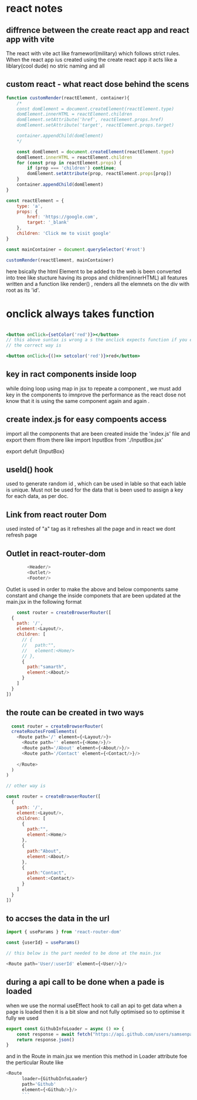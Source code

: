 # react notes

## diffrence between the create react app and react app with vite

The react with vite act like frameworl(military) which follows strict rules. When the react app ius created using the create react app it acts like a liblary(cool dude) no stric naming and all

## custom react - what react dose behind the scens 

```javascript 
function customRender(reactElement, container){
    /*
    const domElement = document.createElement(reactElement.type)
    domElement.innerHTML = reactElement.children
    domElement.setAttribute('href', reactElement.props.href)
    domElement.setAttribute('target', reactElement.props.target)

    container.appendChild(domElement)
    */

    const domElement = document.createElement(reactElement.type)
    domElement.innerHTML = reactElement.children
    for (const prop in reactElement.props) {
        if (prop === 'children') continue;
        domElement.setAttribute(prop, reactElement.props[prop])
    }
    container.appendChild(domElement)
}

const reactElement = {
    type: 'a',
    props: {
        href: 'https://google.com',
        target: '_blank'
    },
    children: 'Click me to visit google'
}

const mainContainer = document.querySelector('#root')

customRender(reactElement, mainContainer)
```
here bsically the html Element to be added to the web is been converted into tree like stucture having its props and children(innerHTML) all features written and a function like render() , renders all the elemnets on the div with root as its 'id'.


# onclick always takes function 
```jsx

<button onClick={setColor('red')}></button>
// this above suntax is wrong a s the onclick expects function if you execute a function there then there will be syntax issue 
// the correct way is 

<button onClick={()=> setcolor('red')}>red</button>

```
## key in ract components inside loop
while doing loop using map in jsx to repeate a component , we must add key in the components to imnprove the performance as the react dose not know that it is using the same component again and again .

## create index.js for easy compoents access
import all the components that are been created inside the 'index.js' file and export them ffrom there like 
import InputBox from './InputBox.jsx'

export defult {InputBox}

## useId() hook 
used to generate random id , which can be used in lable so that each lable is unique. Must not be used for the data that is been used to assign a key for each data, as per doc.

## Link from react router Dom 
used insted of "a" tag as it refreshes all the page and in react we dont refresh page

## Outlet in react-router-dom
```javascript
        <Header/>
        <Outlet/>
        <Footer/>
```
Outlet is used in order to make the above and below components same constant and change the inside componets that are been updated at the main.jsx in the following format

```javascript
    const router = createBrowserRouter([
  {
    path: '/',
    element:<Layout/>,
    children: [
      // {
      //   path:"",
      //   element:<Home/>
      // },
      {
        path:"samarth",
        element:<About/>
      }
    ]
  }
])
```

## the route can be created in two ways 

```javascript
  const router = createBrowserRouter(
  createRoutesFromElements(
    <Route path='/' element={<Layout/>}>
      <Route path='' element={<Home/>}/>
      <Route path='/About' element={<About/>}/>
      <Route path='/Contact' element={<Contact/>}/>
      
    </Route>
  )
)

// other way is 

const router = createBrowserRouter([
  {
    path: '/',
    element:<Layout/>,
    children: [
      {
        path:"",
        element:<Home/>
      },
      {
        path:"About",
        element:<About/>
      },
      {
        path:"Contact",
        element:<Contact/>
      }
    ]
  }
])

```

## to accses the data in the url 

```javascript
import { useParams } from 'react-router-dom' 

const {userId} = useParams()

// this below is the part needed to be done at the main.jsx

<Route path='User/:userId' element={<User/>}/>
```

## during a api call to be done when a pade is loaded 
when we use the normal useEffect hook to call an api to get data when a page is loaded 
then it is a bit slow and not fully optimised 
so to optimise it fully we used 
```javascript
export const GithubInfoLoader = async () => {
    const response = await fetch("https://api.github.com/users/samsenpaii")
    return response.json()
}
```
and in the Route in main.jsx we mention this method in Loader attribute foe the perticular Route like 
```javascript
<Route
      loader={GithubInfoLoader} 
      path='Github'
      element={<Github/>}/>
      ```
      